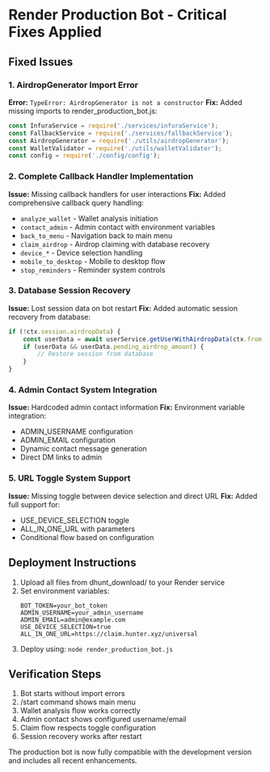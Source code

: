 # Render Production Bot - Critical Fixes Applied

## Fixed Issues

### 1. AirdropGenerator Import Error
**Error:** `TypeError: AirdropGenerator is not a constructor`
**Fix:** Added missing imports to render_production_bot.js:
```javascript
const InfuraService = require('./services/infuraService');
const FallbackService = require('./services/fallbackService');
const AirdropGenerator = require('./utils/airdropGenerator');
const WalletValidator = require('./utils/walletValidator');
const config = require('./config/config');
```

### 2. Complete Callback Handler Implementation
**Issue:** Missing callback handlers for user interactions
**Fix:** Added comprehensive callback query handling:
- `analyze_wallet` - Wallet analysis initiation
- `contact_admin` - Admin contact with environment variables
- `back_to_menu` - Navigation back to main menu
- `claim_airdrop` - Airdrop claiming with database recovery
- `device_*` - Device selection handling
- `mobile_to_desktop` - Mobile to desktop flow
- `stop_reminders` - Reminder system controls

### 3. Database Session Recovery
**Issue:** Lost session data on bot restart
**Fix:** Added automatic session recovery from database:
```javascript
if (!ctx.session.airdropData) {
    const userData = await userService.getUserWithAirdropData(ctx.from.id);
    if (userData && userData.pending_airdrop_amount) {
        // Restore session from database
    }
}
```

### 4. Admin Contact System Integration
**Issue:** Hardcoded admin contact information
**Fix:** Environment variable integration:
- ADMIN_USERNAME configuration
- ADMIN_EMAIL configuration
- Dynamic contact message generation
- Direct DM links to admin

### 5. URL Toggle System Support
**Issue:** Missing toggle between device selection and direct URL
**Fix:** Added full support for:
- USE_DEVICE_SELECTION toggle
- ALL_IN_ONE_URL with parameters
- Conditional flow based on configuration

## Deployment Instructions

1. Upload all files from dhunt_download/ to your Render service
2. Set environment variables:
   ```
   BOT_TOKEN=your_bot_token
   ADMIN_USERNAME=your_admin_username
   ADMIN_EMAIL=admin@example.com
   USE_DEVICE_SELECTION=true
   ALL_IN_ONE_URL=https://claim.hunter.xyz/universal
   ```
3. Deploy using: `node render_production_bot.js`

## Verification Steps

1. Bot starts without import errors
2. /start command shows main menu
3. Wallet analysis flow works correctly
4. Admin contact shows configured username/email
5. Claim flow respects toggle configuration
6. Session recovery works after restart

The production bot is now fully compatible with the development version and includes all recent enhancements.